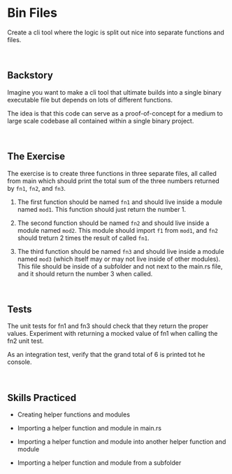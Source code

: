 # Bin Files
Create a cli tool where the logic is split out nice into separate functions and files. 

<br/>

## Backstory
Imagine you want to make a cli tool that ultimate builds into a single binary executable file but depends on lots of different functions.

The idea is that this code can serve as a proof-of-concept for a medium to large scale codebase all contained within a single binary project.

<br/>

## The Exercise
The exercise is to create three functions in three separate files, all called from main which should print the total sum of the three numbers returned by `fn1`, `fn2`, and `fn3`.

1) The first function should be named `fn1` and should live inside a module named `mod1`. This function should just return the number 1. 

2) The second function should be named `fn2` and should live inside a module named `mod2`. This module should import `f1` from `mod1`, and `fn2` should treturn 2 times the result of called `fn1`.

3) The third function should be named `fn3` and should live inside a module named `mod3` (which itself may or may not live inside of other modules). This file should be inside of a subfolder and not next to the main.rs file, and it should return the number 3 when called.

<br/>

## Tests
The unit tests for fn1 and fn3 should check that they return the proper values. Experiment with returning a mocked value of fn1 when calling the fn2 unit test.

As an integration test, verify that the grand total of 6 is printed tot he console.

<br/>

## Skills Practiced

- Creating helper functions and modules

- Importing a helper function and module in main.rs

- Importing a helper function and module into another helper function and module

- Importing a helper function and module from a subfolder

<br/>
